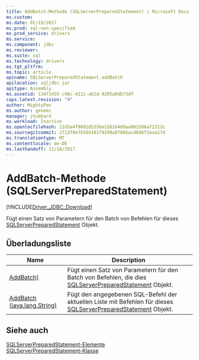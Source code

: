 ```yaml
---
title: AddBatch-Methode (SQLServerPreparedStatement) | Microsoft Docs
ms.custom: 
ms.date: 01/19/2017
ms.prod: sql-non-specified
ms.prod_service: drivers
ms.service: 
ms.component: jdbc
ms.reviewer: 
ms.suite: sql
ms.technology: drivers
ms.tgt_pltfrm: 
ms.topic: article
apiname: SQLServerPreparedStatement.addBatch
apilocation: sqljdbc.jar
apitype: Assembly
ms.assetid: 134f1455-c98c-4112-ab2d-9205a0db73df
caps.latest.revision: "9"
author: MightyPen
ms.author: genemi
manager: jhubbard
ms.workload: Inactive
ms.openlocfilehash: 11d5a4f9092d5356e22616489aa063506a72312c
ms.sourcegitcommit: 2713f8e7b504101f9298a0706bacd84bf2eaa174
ms.translationtype: MT
ms.contentlocale: de-DE
ms.lasthandoff: 11/18/2017
---
```

# <a name="addbatch-method-sqlserverpreparedstatement"></a>AddBatch-Methode (SQLServerPreparedStatement)
[!INCLUDE[Driver_JDBC_Download](../../../includes/driver_jdbc_download.md)]

  Fügt einen Satz von Parametern für den Batch von Befehlen für dieses [SQLServerPreparedStatement](../../../connect/jdbc/reference/sqlserverpreparedstatement-class.md) Objekt.  
  
## <a name="overload-list"></a>Überladungsliste  
  
|Name|Description|  
|----------|-----------------|  
|[AddBatch)](../../../connect/jdbc/reference/addbatch-method.md)|Fügt einen Satz von Parametern für den Batch von Befehlen, die dies [SQLServerPreparedStatement](../../../connect/jdbc/reference/sqlserverpreparedstatement-class.md) Objekt.|  
|[AddBatch (java.lang.String)](../../../connect/jdbc/reference/addbatch-method-java-lang-string.md)|Fügt den angegebenen SQL-Befehl der aktuellen Liste mit Befehlen für dieses [SQLServerPreparedStatement](../../../connect/jdbc/reference/sqlserverpreparedstatement-class.md) Objekt.|  
  
## <a name="see-also"></a>Siehe auch  
 [SQLServerPreparedStatement-Elemente](../../../connect/jdbc/reference/sqlserverpreparedstatement-members.md)   
 [SQLServerPreparedStatement-Klasse](../../../connect/jdbc/reference/sqlserverpreparedstatement-class.md)  
  
  
